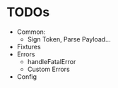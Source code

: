 # TODOs

- Common:
  - Sign Token, Parse Payload...
- Fixtures
- Errors
  - handleFatalError
  - Custom Errors
- Config
